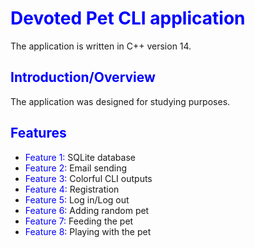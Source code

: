 # <span style="color:blue">Devoted Pet CLI application</span>

The application is written in C++ version 14.

## <span style="color:blue">Introduction/Overview</span>

The application was designed for studying purposes.

## <span style="color:blue">Features</span>

- <span style="color:blue">Feature 1:</span> SQLite database
- <span style="color:blue">Feature 2:</span> Email sending
- <span style="color:blue">Feature 3:</span> Colorful CLI outputs
- <span style="color:blue">Feature 4:</span> Registration
- <span style="color:blue">Feature 5:</span> Log in/Log out
- <span style="color:blue">Feature 6:</span> Adding random pet
- <span style="color:blue">Feature 7:</span> Feeding the pet
- <span style="color:blue">Feature 8:</span> Playing with the pet
